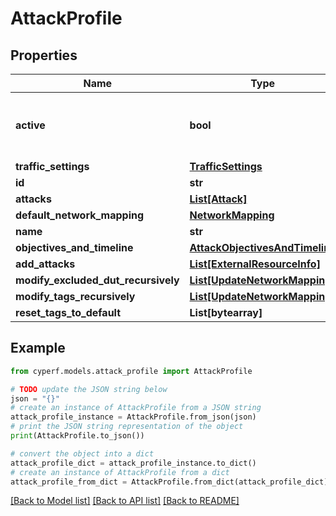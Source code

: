 # AttackProfile


## Properties

Name | Type | Description | Notes
------------ | ------------- | ------------- | -------------
**active** | **bool** | Indicates whether the profile is enabled or not. | [optional] 
**traffic_settings** | [**TrafficSettings**](TrafficSettings.md) |  | [optional] 
**id** | **str** |  | [optional] 
**attacks** | [**List[Attack]**](Attack.md) |  | [optional] 
**default_network_mapping** | [**NetworkMapping**](NetworkMapping.md) |  | [optional] 
**name** | **str** |  | 
**objectives_and_timeline** | [**AttackObjectivesAndTimeline**](AttackObjectivesAndTimeline.md) |  | [optional] 
**add_attacks** | [**List[ExternalResourceInfo]**](ExternalResourceInfo.md) |  | [optional] 
**modify_excluded_dut_recursively** | [**List[UpdateNetworkMapping]**](UpdateNetworkMapping.md) |  | [optional] 
**modify_tags_recursively** | [**List[UpdateNetworkMapping]**](UpdateNetworkMapping.md) |  | [optional] 
**reset_tags_to_default** | **List[bytearray]** |  | [optional] 

## Example

```python
from cyperf.models.attack_profile import AttackProfile

# TODO update the JSON string below
json = "{}"
# create an instance of AttackProfile from a JSON string
attack_profile_instance = AttackProfile.from_json(json)
# print the JSON string representation of the object
print(AttackProfile.to_json())

# convert the object into a dict
attack_profile_dict = attack_profile_instance.to_dict()
# create an instance of AttackProfile from a dict
attack_profile_from_dict = AttackProfile.from_dict(attack_profile_dict)
```
[[Back to Model list]](../README.md#documentation-for-models) [[Back to API list]](../README.md#documentation-for-api-endpoints) [[Back to README]](../README.md)



